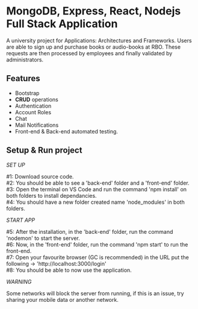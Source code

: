 # MongoDB, Express, React, Nodejs Full Stack Application
A university project for Applications: Architectures and Frameworks. Users are able to sign up and purchase books or audio-books at RBO. These requests are then processed by employees and finally validated by administrators.

## Features

- Bootstrap 
- **CRUD** operations
- Authentication 
- Account Roles  
- Chat 
- Mail Notifications
- Front-end & Back-end automated testing. 

## Setup & Run project

*SET UP*

#1: Download source code.</br>
#2: You should be able to see a 'back-end' folder and a 'front-end' folder.</br>
#3: Open the terminal on VS Code and run the command 'npm install' on both folders to install dependancies.</br>
#4: You should have a new folder created name 'node_modules' in both folders.</br>

*START APP*

#5: After the installation, in the 'back-end' folder, run the command 'nodemon' to start the server.</br>
#6: Now, in the 'front-end' folder, run the command 'npm start' to run the front-end.</br>
#7: Open your favourite browser (GC is recommended) in the URL put the following -> 'http://localhost:3000/login'</br>
#8: You should be able to now use the application.</br>

*WARNING*

Some networks will block the server from running, if this is an issue, try sharing your mobile data or another network.
